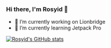 ### Hi there, I'm Rosyid 👋

- 🔭 I’m currently working on Lionbridge
- 🌱 I’m currently learning Jetpack Pro
<!--
**rizfa-is/rizfa-is** is a ✨ _special_ ✨ repository because its `README.md` (this file) appears on your GitHub profile.

Here are some ideas to get you started:

- 👯 I’m looking to collaborate on ...
- 🤔 I’m looking for help with ...
- 💬 Ask me about ...
- 📫 How to reach me: ...
- 😄 Pronouns: ...
- ⚡ Fun fact: ...
-->

[![Rosyid's GitHub stats](https://github-readme-stats.vercel.app/api?username=rizfa-is)](https://github.com/rizfa-is/github-readme-stats)

